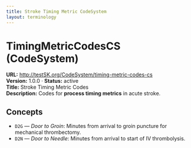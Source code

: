 ```yaml
---
title: Stroke Timing Metric CodeSystem
layout: terminology
---
```


# TimingMetricCodesCS (CodeSystem)

**URL:** http://testSK.org/CodeSystem/timing-metric-codes-cs  
**Version:** 1.0.0 · **Status:** active  
**Title:** Stroke Timing Metric Codes  
**Description:** Codes for **process timing metrics** in acute stroke.

## Concepts
- `D2G` — *Door to Groin*: Minutes from arrival to groin puncture for mechanical thrombectomy.  
- `D2N` — *Door to Needle*: Minutes from arrival to start of IV thrombolysis.

